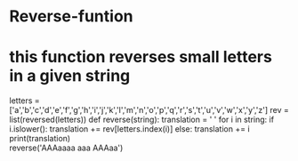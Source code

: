 # Reverse-funtion
# this function reverses small letters in a given string
letters = ['a','b','c','d','e','f','g','h','i','j','k','l','m','n','o','p','q','r','s','t','u','v','w','x','y','z']
rev = list(reversed(letters))
def reverse(string):
    translation = ' '
    for i in string:
        if i.islower():
            translation += rev[letters.index(i)] 
        else:
          translation += i
    print(translation)      
reverse('AAAaaaa aaa AAAaa')    
